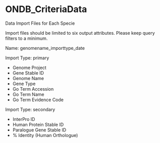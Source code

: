 # ONDB_CriteriaData

Data Import Files for Each Specie

Import files should be limited to six output attributes. Please keep query filters to a minimum.

Name: genomename_importtype_date

Import Type: primary
- Genome Project
- Gene Stable ID
- Genome Name
- Gene Type
- Go Term Accession
- Go Term Name
- Go Term Evidence Code


Import Type: secondary
- InterPro ID
- Human Protein Stable ID
- Paralogue Gene Stable ID
- % Identity (Human Orthologue)
